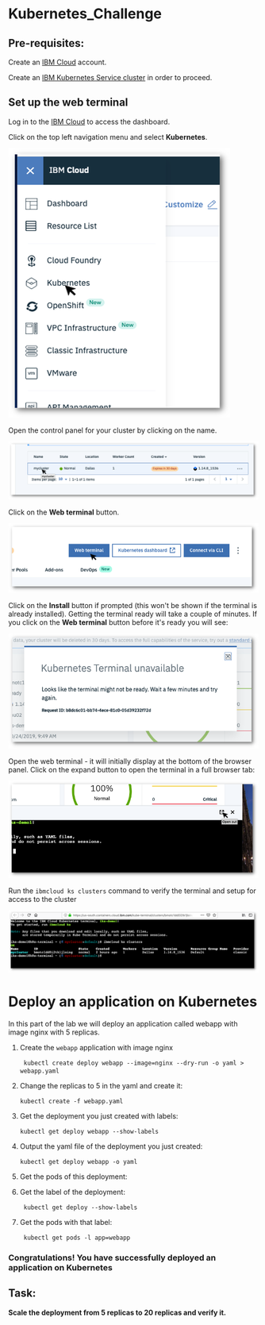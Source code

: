 # Kubernetes_Challenge

## Pre-requisites:

Create an [IBM Cloud](https://cloud.ibm.com) account.

Create an [IBM Kubernetes Service cluster](https://cloud.ibm.com/kubernetes/clusters) in order to proceed.

## Set up the web terminal

Log in to the [IBM Cloud](https://cloud.ibm.com) to access the dashboard.

Click on the top left navigation menu and select **Kubernetes**.

![Navigation Menu](images/Picture1.png)

Open the control panel for your cluster by clicking on the name.

![Open Cluster](images/opencluster.png)

Click on the **Web terminal** button.

![Open Web Terminal](images/webterminal.png)

Click on the **Install** button if prompted (this won't be shown if the terminal is already installed). Getting the terminal ready will take a couple of minutes. If you click on the **Web terminal** button before it's ready you will see:

![Kubernetes terminal unavailable ](images/terminalunavailable.png)

Open the web terminal - it will initially display at the bottom of the browser panel. Click on the expand button to open the terminal in a full browser tab:

![Expand the web terminal](images/expand.png)

Run the ```ibmcloud ks clusters``` command to verify the terminal and setup for access to the cluster

![Confirm cluster access](images/terminal.png)


# Deploy an application on Kubernetes


In this part of the lab we will deploy an application called webapp with image nginx with 5 replicas.

1. Create the `webapp` application with image nginx

        kubectl create deploy webapp --image=nginx --dry-run -o yaml > webapp.yaml

2. Change the replicas to 5 in the yaml and create it:

       kubectl create -f webapp.yaml

3. Get the deployment you just created with labels:

       kubectl get deploy webapp --show-labels

4. Output the yaml file of the deployment you just created:

       kubectl get deploy webapp -o yaml

5. Get the pods of this deployment:

  1. Get the label of the deployment:

          kubectl get deploy --show-labels

  2. Get the pods with that label:

          kubectl get pods -l app=webapp


### **Congratulations! You have successfully deployed an application on Kubernetes**

## **Task:**

**Scale the deployment from 5 replicas to 20 replicas and verify it.**
